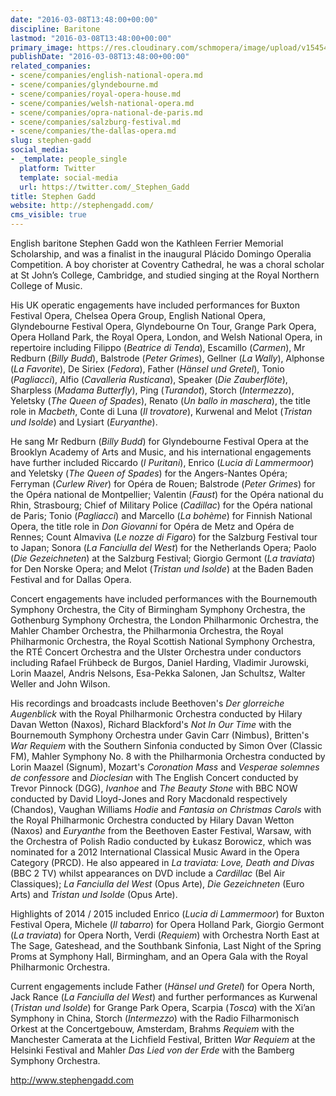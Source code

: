 ```yaml
---
date: "2016-03-08T13:48:00+00:00"
discipline: Baritone
lastmod: "2016-03-08T13:48:00+00:00"
primary_image: https://res.cloudinary.com/schmopera/image/upload/v1545409169/media/webhook-uploads/1457444473312/2016-03-08---Stephen-Gadd.jpg.jpg
publishDate: "2016-03-08T13:48:00+00:00"
related_companies:
- scene/companies/english-national-opera.md
- scene/companies/glyndebourne.md
- scene/companies/royal-opera-house.md
- scene/companies/welsh-national-opera.md
- scene/companies/opra-national-de-paris.md
- scene/companies/salzburg-festival.md
- scene/companies/the-dallas-opera.md
slug: stephen-gadd
social_media:
- _template: people_single
  platform: Twitter
  template: social-media
  url: https://twitter.com/_Stephen_Gadd
title: Stephen Gadd
website: http://stephengadd.com/
cms_visible: true
---
```


English baritone Stephen Gadd won the Kathleen Ferrier Memorial Scholarship, and was a finalist in the inaugural Plácido Domingo Operalia Competition. A boy chorister at Coventry Cathedral, he was a choral scholar at St John’s College, Cambridge, and studied singing at the Royal Northern College of Music.

His UK operatic engagements have included performances for Buxton Festival Opera, Chelsea Opera Group, English National Opera, Glyndebourne Festival Opera, Glyndebourne On Tour, Grange Park Opera, Opera Holland Park, the Royal Opera, London, and Welsh National Opera, in repertoire including Filippo (*Beatrice di Tenda*), Escamillo (*Carmen*), Mr Redburn (*Billy Budd*), Balstrode (*Peter Grimes*), Gellner (*La Wally*), Alphonse (*La Favorite*), De Siriex (*Fedora*), Father (*Hänsel und Gretel*), Tonio (*Pagliacci*), Alfio (*Cavalleria Rusticana*), Speaker (*Die Zauberflöte*), Sharpless (*Madama Butterfly*), Ping (*Turandot*), Storch (*Intermezzo*), Yeletsky (*The Queen of Spades*), Renato (*Un ballo in maschera*), the title role in *Macbeth*, Conte di Luna (*Il trovatore*), Kurwenal and Melot (*Tristan und Isolde*) and Lysiart (*Euryanthe*).

He sang Mr Redburn (*Billy Budd*) for Glyndebourne Festival Opera at the Brooklyn Academy of Arts and Music, and his international engagements have further included Riccardo (*I Puritani*), Enrico (*Lucia di Lammermoor*) and Yeletsky (*The Queen of Spades*) for the Angers-Nantes Opéra; Ferryman (*Curlew River*) for Opéra de Rouen; Balstrode (*Peter Grimes*) for the Opéra national de Montpellier; Valentin (*Faust*) for the Opéra national du Rhin, Strasbourg; Chief of Military Police (*Cadillac*) for the Opéra national de Paris; Tonio (*Pagliacci*) and Marcello (*La bohème*) for Finnish National Opera, the title role in *Don Giovanni* for Opéra de Metz and Opéra de Rennes; Count Almaviva (*Le nozze di Figaro*) for the Salzburg Festival tour to Japan; Sonora (*La Fanciulla del West*) for the Netherlands Opera; Paolo (*Die Gezeichneten*) at the Salzburg Festival; Giorgio Germont (*La traviata*) for Den Norske Opera; and Melot (*Tristan und Isolde*) at the Baden Baden Festival and for Dallas Opera.

Concert engagements have included performances with the Bournemouth Symphony Orchestra, the City of Birmingham Symphony Orchestra, the Gothenburg Symphony Orchestra, the London Philharmonic Orchestra, the Mahler Chamber Orchestra, the Philharmonia Orchestra, the Royal Philharmonic Orchestra, the Royal Scottish National Symphony Orchestra, the RTÉ Concert Orchestra and the Ulster Orchestra under conductors including Rafael Frühbeck de Burgos, Daniel Harding, Vladimir Jurowski, Lorin Maazel, Andris Nelsons, Esa-Pekka Salonen, Jan Schultsz, Walter Weller and John Wilson.

His recordings and broadcasts include Beethoven's *Der glorreiche Augenblick* with the Royal Philharmonic Orchestra conducted by Hilary Davan Wetton (Naxos), Richard Blackford's *Not In Our Time* with the Bournemouth Symphony Orchestra under Gavin Carr (Nimbus), Britten's *War Requiem* with the Southern Sinfonia conducted by Simon Over (Classic FM), Mahler Symphony No. 8 with the Philharmonia Orchestra conducted by Lorin Maazel (Signum), Mozart's *Coronation Mass* and *Vesperae solemnes de confessore* and *Dioclesian* with The English Concert conducted by Trevor Pinnock (DGG), *Ivanhoe* and *The Beauty Stone* with BBC NOW conducted by David Lloyd-Jones and Rory Macdonald respectively (Chandos), Vaughan Williams *Hodie* and *Fantasia on Christmas Carols* with the Royal Philharmonic Orchestra conducted by Hilary Davan Wetton (Naxos) and *Euryanthe* from the Beethoven Easter Festival, Warsaw, with the Orchestra of Polish Radio conducted by Łukasz Borowicz, which was nominated for a 2012 International Classical Music Award in the Opera Category (PRCD). He also appeared in *La traviata: Love, Death and Divas* (BBC 2 TV) whilst appearances on DVD include a *Cardillac* (Bel Air Classiques); *La Fanciulla del West* (Opus Arte), *Die Gezeichneten* (Euro Arts) and *Tristan und Isolde* (Opus Arte).

Highlights of 2014 / 2015 included Enrico (*Lucia di Lammermoor*) for Buxton Festival Opera, Michele (*Il tabarro*) for Opera Holland Park, Giorgio Germont (*La traviata*) for Opera North, Verdi (*Requiem*) with Orchestra North East at The Sage, Gateshead, and the Southbank Sinfonia, Last Night of the Spring Proms at Symphony Hall, Birmingham, and an Opera Gala with the Royal Philharmonic Orchestra.

Current engagements include Father (*Hänsel und Gretel*) for Opera North, Jack Rance (*La Fanciulla del West*) and further performances as Kurwenal (*Tristan und Isolde*) for Grange Park Opera, Scarpia (*Tosca*) with the Xi’an Symphony in China, Storch (*Intermezzo*) with the Radio Filharmonisch Orkest at the Concertgebouw, Amsterdam, Brahms *Requiem* with the Manchester Camerata at the Lichfield Festival, Britten *War Requiem* at the Helsinki Festival and Mahler *Das Lied von der Erde* with the Bamberg Symphony Orchestra.

http://www.stephengadd.com

